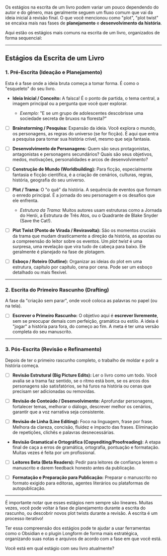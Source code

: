 
Os estágios na escrita de um livro podem variar um pouco dependendo do autor e do gênero, mas geralmente seguem um fluxo comum que vai da ideia inicial à revisão final. O que você mencionou como "plot", "plot twist" se encaixa mais nas fases de **planejamento** e **desenvolvimento da história**.

Aqui estão os estágios mais comuns na escrita de um livro, organizados de forma sequencial:

---

## Estágios da Escrita de um Livro

### 1. Pré-Escrita (Ideação e Planejamento)

Esta é a fase onde a ideia bruta começa a tomar forma. É como o "esqueleto" do seu livro.

- **Ideia Inicial / Conceito:** A faísca! É o ponto de partida, o tema central, a imagem principal ou a pergunta que você quer explorar.
    
    - _Exemplo:_ "E se um grupo de adolescentes descobrisse uma sociedade secreta de bruxos na floresta?"
        
- [ ] **Brainstorming / Pesquisa:** Expansão da ideia. Você explora o mundo, os personagens, as regras do universo (se for ficção). É aqui que entra a pesquisa para tornar sua história crível, mesmo que seja fantasia.
    
- [ ] **Desenvolvimento de Personagens:** Quem são seus protagonistas, antagonistas e personagens secundários? Quais são seus objetivos, medos, motivações, personalidades e arcos de desenvolvimento?
    
- [ ] **Construção de Mundo (Worldbuilding):** Para ficção, especialmente fantasia e ficção científica, é a criação de cenários, culturas, regras, história, geografia do seu universo.
    
- [ ] **Plot / Trama:** O "o quê" da história. A sequência de eventos que formam o enredo principal. É a jornada do seu personagem e os desafios que ele enfrenta.
    
    - _Estrutura da Trama:_ Muitos autores usam estruturas como a Jornada do Herói, a Estrutura de Três Atos, ou o Quadrante de Blake Snyder (Save the Cat!).
        
- [ ] **Plot Twist (Ponto de Virada / Reviravolta):** São os momentos cruciais da trama que mudam drasticamente a direção da história, as apostas ou a compreensão do leitor sobre os eventos. Um _plot twist_ é uma surpresa, uma revelação que vira tudo de cabeça para baixo. Ele geralmente é planejado na fase de plotagem.
    
- [ ] **Esboço / Roteiro (Outline):** Organizar as ideias do plot em uma estrutura, capítulo por capítulo, cena por cena. Pode ser um esboço detalhado ou mais flexível.
    

---

### 2. Escrita do Primeiro Rascunho (Drafting)

A fase da "criação sem parar", onde você coloca as palavras no papel (ou na tela).

- [ ] **Escrever o Primeiro Rascunho:** O objetivo aqui é **escrever livremente**, sem se preocupar demais com perfeição, gramática ou estilo. A ideia é "jogar" a história para fora, do começo ao fim. A meta é ter uma versão completa do seu manuscrito.
    

---

### 3. Pós-Escrita (Revisão e Refinamento)

Depois de ter o primeiro rascunho completo, o trabalho de moldar e polir a história começa.

- [ ] **Revisão Estrutural (Big Picture Edits):** Ler o livro como um todo. Você avalia se a trama faz sentido, se o ritmo está bom, se os arcos dos personagens são satisfatórios, se há furos na história ou cenas que precisam ser adicionadas ou removidas.
    
- [ ] **Revisão de Conteúdo / Desenvolvimento:** Aprofundar personagens, fortalecer temas, melhorar o diálogo, descrever melhor os cenários, garantir que a voz narrativa seja consistente.
    
- [ ] **Revisão de Linha (Line Editing):** Foco na linguagem, frase por frase. Melhora da clareza, concisão, fluidez e impacto das frases. Eliminação de repetições, clichês e palavras desnecessárias.
    
- **Revisão Gramatical e Ortográfica (Copyediting/Proofreading):** A etapa final de caça a erros de gramática, ortografia, pontuação e formatação. Muitas vezes é feita por um profissional.
    
- [ ] **Leitores Beta (Beta Readers):** Pedir para leitores de confiança lerem o manuscrito e darem feedback honesto antes da publicação.
    
- [ ] **Formatação e Preparação para Publicação:** Preparar o manuscrito no formato exigido para editoras, agentes literários ou plataformas de autopublicação.
    

---

É importante notar que esses estágios nem sempre são lineares. Muitas vezes, você pode voltar à fase de planejamento durante a escrita do rascunho, ou descobrir novos plot twists durante a revisão. A escrita é um processo iterativo!

Ter essa compreensão dos estágios pode te ajudar a usar ferramentas como o Obsidian e o plugin Longform de forma mais estratégica, organizando suas notas e arquivos de acordo com a fase em que você está.

Você está em qual estágio com seu livro atualmente?